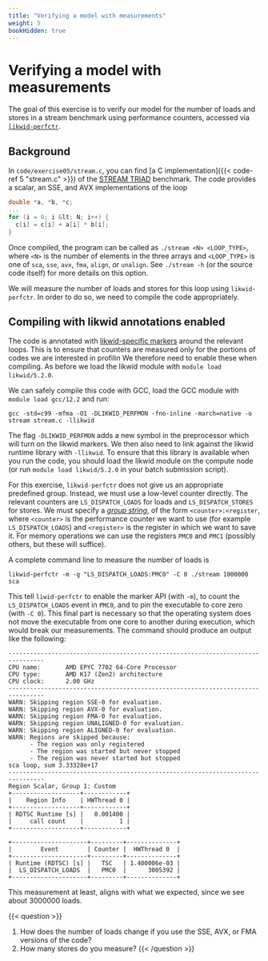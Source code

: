 ```yaml
---
title: "Verifying a model with measurements"
weight: 5
bookHidden: true
---
```


# Verifying a model with measurements

The goal of this exercise is to verify our model for the number of
loads and stores in a stream benchmark using performance counters,
accessed via
[`likwid-perfctr`](https://github.com/RRZE-HPC/likwid/wiki/likwid-perfctr).

## Background

In `code/exercise05/stream.c`, you can find [a C implementation]({{<
code-ref 5 "stream.c" >}}) of the [STREAM
TRIAD](https://www.cs.virginia.edu/stream/) benchmark. The code provides
a scalar, an SSE, and AVX implementations of the loop

```c {linenos=false}
double *a, *b, *c;
...
for (i = 0; i &lt; N; i++) {
  c[i] = c[i] + a[i] * b[i];
}
```
Once compiled, the program can be called as `./stream <N> <LOOP_TYPE>`,
where `<N>` is the number of elements in the three arrays and
`<LOOP_TYPE>` is one of `sca`, `sse`, `avx`, `fma`, `align`, or
`unalign`. See `./stream -h` (or the source code itself) for more
details on this option.

We will measure the number of loads and stores for this loop using
`likwid-perfctr`. In order to do so, we need to compile the code
appropriately.

## Compiling with likwid annotations enabled

The code is annotated with [likwid-specific
markers](https://github.com/RRZE-HPC/likwid/wiki/likwid-perfctr#using-the-marker-api)
around the relevant loops. This is to ensure that counters are measured
only for the portions of codes we are interested in profilin We
therefore need to enable these when compiling. As before we load the
likwid module with `module load likwid/5.2.0`.

We can safely compile this code with GCC, load the GCC module with
`module load gcc/12.2` and run:

```
gcc -std=c99 -mfma -O1 -DLIKWID_PERFMON -fno-inline -march=native -o stream stream.c -llikwid
```

The flag `-DLIKWID_PERFMON` adds a new symbol in the
preprocessor which will turn on the likwid markers. We then also need
to link against the likwid runtime library with `-llikwid`.
To ensure that this library is available when you run the code, you
should load the likwid module on the compute node (or run `module
load likwid/5.2.0` in your batch submission script).

For this exercise, `likwid-perfctr` does not give us an appropriate
predefined group. Instead, we must use a low-level counter directly. The
relevant counters are `LS_DISPATCH_LOADS` for loads and
`LS_DISPATCH_STORES` for stores. We must specify a [_group
string_](https://github.com/RRZE-HPC/likwid/wiki/likwid-perfctr#using-custom-event-sets),
of the form `<counter>:<register`, where `<counter>` is the performance
counter we want to use (for example `LS_DISPATCH_LOADS`) and
`<register>` is the register in which we want to save it. For memory
operations we can use the registers `PMC0` and `PMC1` (possibly others,
but these will suffice).

A complete command line to measure the number of loads is
```
likwid-perfctr -m -g "LS_DISPATCH_LOADS:PMC0" -C 0 ./stream 1000000 sca
```

This tell `liwid-perfctr` to enable the marker API (with `-m`), to count
the `LS_DISPATCH_LOADS` event in `PMC0`, and to pin the
executable to core zero (with `-C 0`). This final part is necessary so
that the operating system does not move the executable from one core to
another during execution, which would break our measurements. The
command should produce an output like the following:

```
--------------------------------------------------------------------------------
CPU name:       AMD EPYC 7702 64-Core Processor
CPU type:       AMD K17 (Zen2) architecture
CPU clock:      2.00 GHz
--------------------------------------------------------------------------------
WARN: Skipping region SSE-0 for evaluation.
WARN: Skipping region AVX-0 for evaluation.
WARN: Skipping region FMA-0 for evaluation.
WARN: Skipping region UNALIGNED-0 for evaluation.
WARN: Skipping region ALIGNED-0 for evaluation.
WARN: Regions are skipped because:
      - The region was only registered
      - The region was started but never stopped
      - The region was never started but stopped
sca loop, sum 3.33328e+17
--------------------------------------------------------------------------------
Region Scalar, Group 1: Custom
+-------------------+------------+
|    Region Info    | HWThread 0 |
+-------------------+------------+
| RDTSC Runtime [s] |   0.001400 |
|     call count    |          1 |
+-------------------+------------+

+---------------------+---------+--------------+
|        Event        | Counter |  HWThread 0  |
+---------------------+---------+--------------+
| Runtime (RDTSC) [s] |   TSC   | 1.400006e-03 |
|  LS_DISPATCH_LOADS  |   PMC0  |      3005392 |
+---------------------+---------+--------------+
```

This measurement at least, aligns with what we expected, since we see
about 3000000 loads.

{{< question >}}
1. How does the number of loads change if you use the SSE, AVX, or FMA
   versions of the code?
2. How many stores do you measure?
{{< /question >}}
